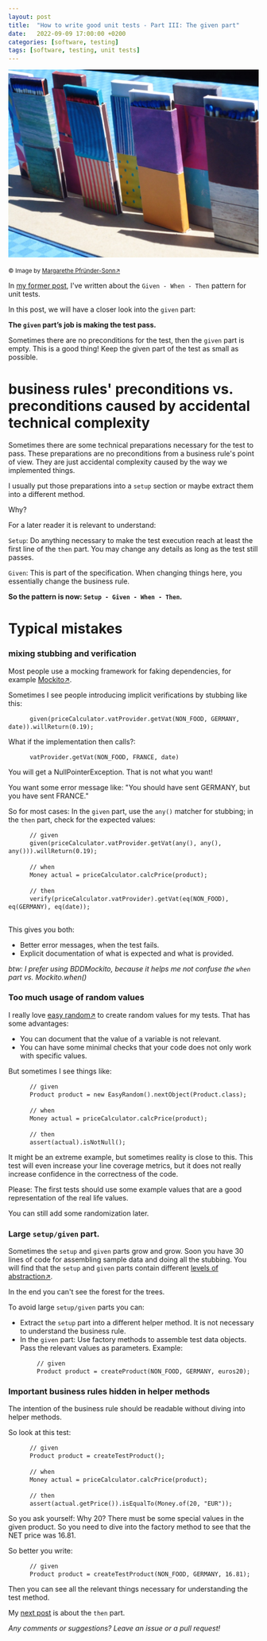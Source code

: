 ```yaml
---
layout: post
title:  "How to write good unit tests - Part III: The given part"
date:   2022-09-09 17:00:00 +0200
categories: [software, testing]
tags: [software, testing, unit tests]
---
```


![Matchsticks3](/assets/matchsticks3.jpg)

<small>&copy; Image by [Margarethe
Pfründer-Sonn&#8599;](http://www.pfruender-sonn.de/objekte/spiel-mit-verschiedenen-materialien)</small>

In [my former
post](https://joerg-pfruender.github.io/software/testing/2022/09/04/unittests2.html),
I've written about the `Given - When - Then` pattern for unit tests.

In this post, we will have a closer look into the `given` part:

**The `given` part’s job is making the test pass.**

Sometimes there are no preconditions for the test, then the `given` part
is empty.
This is a good thing!
Keep the given part of the test as small as possible.

# business rules' preconditions vs. preconditions caused by accidental technical complexity

Sometimes there are some technical preparations necessary for the test
to pass.
These preparations are no preconditions from a business rule's
point of view. They are just accidental complexity caused by the
way we implemented things.

I usually put those preparations into a
`setup` section or maybe extract them into a different method.

Why?

For a later reader it is relevant to understand:

`Setup`: Do anything necessary to make the test execution reach
at least the first line of the `then` part. You may change any
details as long as the test still passes.

`Given`: This is part of the specification. When
changing things here, you essentially change the business rule.


**So the pattern is now: `Setup - Given - When - Then`.**

# Typical mistakes


### mixing stubbing and verification
Most people use a mocking framework for faking dependencies, for example [Mockito&#8599;](https://site.mockito.org/).

Sometimes I see people introducing implicit verifications by stubbing like this:
```
      given(priceCalculator.vatProvider.getVat(NON_FOOD, GERMANY, date)).willReturn(0.19);
```

What if the implementation then calls?:

```
      vatProvider.getVat(NON_FOOD, FRANCE, date)
```

You will get a NullPointerException. That is not what you want!

You want some error message like: "You should have sent GERMANY, but you have sent FRANCE."


So for most cases: In the `given` part, use the `any()` matcher for stubbing; in the `then` part, check for the expected values:

```
      // given
      given(priceCalculator.vatProvider.getVat(any(), any(), any())).willReturn(0.19);
      
      // when
      Money actual = priceCalculator.calcPrice(product);
      
      // then
      verify(priceCalculator.vatProvider).getVat(eq(NON_FOOD), eq(GERMANY), eq(date));
      
```
 
This gives you both:
* Better error messages, when the test fails.
* Explicit documentation of what is expected and what is provided.

*btw: I prefer using BDDMockito, because it helps me not confuse the `when` part vs. Mockito.when()*

### Too much usage of random values

I really love [easy random&#8599;](https://github.com/j-easy/easy-random) to create random values for my tests.
That has some advantages:
* You can document that the value of a variable is not relevant.
* You can have some minimal checks that your code does not only work with specific values.

But sometimes I see things like:

```
      // given
      Product product = new EasyRandom().nextObject(Product.class);
      
      // when
      Money actual = priceCalculator.calcPrice(product);
      
      // then
      assert(actual).isNotNull();
```

It might be an extreme example, but sometimes reality is close to this.
This test will even increase your line coverage metrics, but it does not really increase confidence in the correctness of the code.

Please:
The first tests should use some example values that are a good representation of the real life values.

You can still add some randomization later.
 


### Large `setup/given` part.

Sometimes the `setup` and `given` parts grow and grow. Soon you have 30 lines of code for assembling sample data and doing all the stubbing.
You will find that the `setup` and `given` parts contain different [levels of abstraction&#8599;](http://www.principles-wiki.net/principles:single_level_of_abstraction).

In the end you can't see the forest for the trees.

To avoid large `setup/given` parts you can:

* Extract the `setup` part into a different helper method. It is not necessary to understand the business rule.
* In the `given` part: Use factory methods to assemble test data objects. Pass the relevant values as parameters.
  Example:

```
        // given
        Product product = createProduct(NON_FOOD, GERMANY, euros20);
```
 

### Important business rules hidden in helper methods


The intention of the business rule should be readable without diving
into helper methods.

So look at this test:

```
      // given
      Product product = createTestProduct();
      
      // when
      Money actual = priceCalculator.calcPrice(product);
      
      // then
      assert(actual.getPrice()).isEqualTo(Money.of(20, "EUR"));
```

So you ask yourself: Why 20? There must be some special values in the given product.
So you need to dive into the factory method to see that the NET price was 16.81.

So better you write:

```
      // given
      Product product = createTestProduct(NON_FOOD, GERMANY, 16.81);
```

Then you can see all the relevant things necessary for understanding the test method.

My [next post](https://joerg-pfruender.github.io/software/testing/2022/09/22/unittests4.html) is about the `then` part.


*Any comments or suggestions? Leave an issue or a pull request!*
